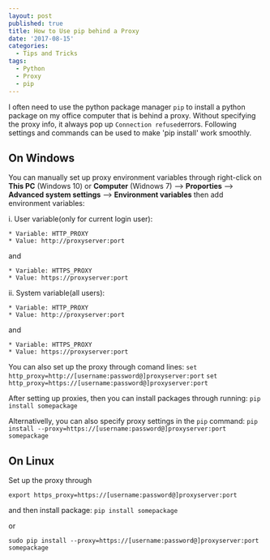 ```yaml
---
layout: post
published: true
title: How to Use pip behind a Proxy
date: '2017-08-15'
categories:
  - Tips and Tricks
tags:
  - Python
  - Proxy
  - pip
---
```

I often need to use the python package manager `pip` to install a python package on my office computer that is behind a proxy. Without specifying the proxy info, it always pop up `Connection refused`errors. Following settings and commands can be used to make 'pip install' work smoothly.
<!--more-->

## On Windows
You can manually set up proxy environment variables through right-click on **This PC** (Windows 10) or **Computer** (Widnows 7) --> **Proporties** --> **Advanced system settings** --> **Environment variables** then add environment variables:

i. User variable(only for current login user):

    * Variable: HTTP_PROXY
    * Value: http://proxyserver:port
    
   and 
   
    * Variable: HTTPS_PROXY
    * Value: https://proxyserver:port
    
ii. System variable(all users):

    * Variable: HTTP_PROXY
    * Value: http://proxyserver:port
    
   and 
   
    * Variable: HTTPS_PROXY
    * Value: https://proxyserver:port

You can also set up the proxy through comand lines:
`set http_proxy=http://[username:password@]proxyserver:port`
`set http_proxy=https://[username:password@]proxyserver:port`

After setting up proxies, then you can install packages through running:
`pip install somepackage`

Alternativelly, you can also specify proxy settings in the `pip` command:
`pip install --proxy=https://[username:password@]proxyserver:port somepackage`

## On Linux
Set up the proxy through

`export https_proxy=https://[username:password@]proxyserver:port` 

and then install package:
`pip install somepackage`

or

`sudo pip install --proxy=https://[username:password@]proxyserver:port somepackage`
